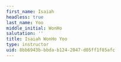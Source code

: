 ```yaml
---
first_name: Isaiah
headless: true
last_name: Yoo
middle_initial: WonHo
salutation: ''
title: Isaiah WonHo Yoo
type: instructor
uid: 8bb6943b-bbda-b124-2047-d05ff1f85afc
---
```

